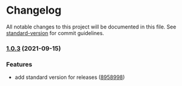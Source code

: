 # Changelog

All notable changes to this project will be documented in this file. See [standard-version](https://github.com/conventional-changelog/standard-version) for commit guidelines.

### [1.0.3](https://github.com/YassinEldeeb/memos-app/compare/v1.1.0...v1.0.3) (2021-09-15)


### Features

* add standard version for releases ([8958998](https://github.com/YassinEldeeb/memos-app/commit/895899862f4f2c15c2902a716887ce3671ff25cb))
